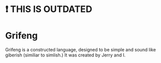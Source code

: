 # ❗️ THIS IS OUTDATED

# Grifeng
Grifeng is a constructed language, designed to be simple and sound like giberish (similiar to simlish.)
It was created by Jerry and I.
